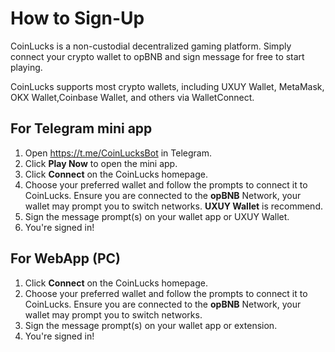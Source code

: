 # How to Sign-Up

CoinLucks is a non-custodial decentralized gaming platform. Simply connect your crypto wallet to opBNB and sign message for free to start playing.

CoinLucks supports most crypto wallets, including UXUY Wallet, MetaMask, OKX Wallet,Coinbase Wallet, and others via WalletConnect.

## For Telegram mini app
  1. Open https://t.me/CoinLucksBot in Telegram.
  2. Click **Play Now** to open the mini app.
  3. Click **Connect** on the CoinLucks homepage.
  4. Choose your preferred wallet and follow the prompts to connect it to CoinLucks. Ensure you are connected to the **opBNB** Network, your wallet may prompt you to switch networks. **UXUY Wallet** is recommend.
  5. Sign the message prompt(s) on your wallet app or UXUY Wallet.
  6. You're signed in! 

## For WebApp (PC)
  1. Click **Connect** on the CoinLucks homepage.
  2. Choose your preferred wallet and follow the prompts to connect it to CoinLucks. Ensure you are connected to the **opBNB** Network, your wallet may prompt you to switch networks.
  3. Sign the message prompt(s) on your wallet app or extension.
  4. You're signed in! 
